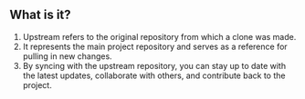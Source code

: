 ## What is it?
1. Upstream refers to the original repository from which a clone was made.
2. It represents the main project repository and serves as a reference for pulling in new changes.
3. By syncing with the upstream repository, you can stay up to date with the latest updates, collaborate with others, and contribute back to the project.
